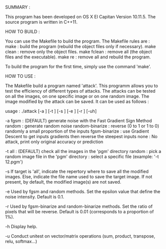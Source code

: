 SUMMARY :

This program has been developed on OS X El Capitan Version 10.11.5.
The source program is written in C++11.

HOW TO BUILD :

You can use the Makefile to build the program.
The Makefile rules are :
make : build the program (rebuild the object files only if necessary).
make clean : remove only the object files.
make fclean : remove all (the object files and the executable).
make re :  remove all and rebuild the program.

To build the program for the first time, simply use the command 'make'.

HOW TO USE :

The Makefile build a program named 'attack'.
This programm allows you to test the efficiency of different types of attacks.
The attacks can be tested on all the images, on one specific image or on one random image.
The image modified by the attack can be saved.
It can be used as follows :

usage :
./attack [-a <type>] [-t <target>] [-s <save to>] [-e <epsilon>] [-r <ratio>] [-uh]

-a <type>
fgsm            : (DEFAULT) generate noise with the Fast Gradient Sign Method
random          : generate random noise
random-binarize : reverse (0 to 1 or 1 to 0) randomly a small proportion of the inputs
fgsm-binarize   : use Gradient Descent to get inputs gradients then reverse the steepest inputs
none            : No attack, print only original accuracy or prediction

-t <target>
all        : (DEFAULT) check all the images in the 'pgm' directory
random     : pick a random image file in the 'pgm' directory
<filename> : select a specific file (example: '-t 12.pgm')

-s <save to>
If target is 'all', indicate the repertory where to save all the modified images.
Else, indicate the file name used to save the target image.
If not present, by default, the modified image(s) are not saved.

-e <epsilon>
Used by fgsm and random methods.
Set the epsilon value that define the noise intensity.
Default is 0.1.

-r <ratio>
Used by fgsm-binarize and random-binarize methods.
Set the ratio of pixels that will be reverse.
Default is 0.01 (corresponds to a proportion of 1%).

-h
Display help.

-u
Conduct unitest on vector/matrix operations (sum, product, transpose, relu, softmax...)
